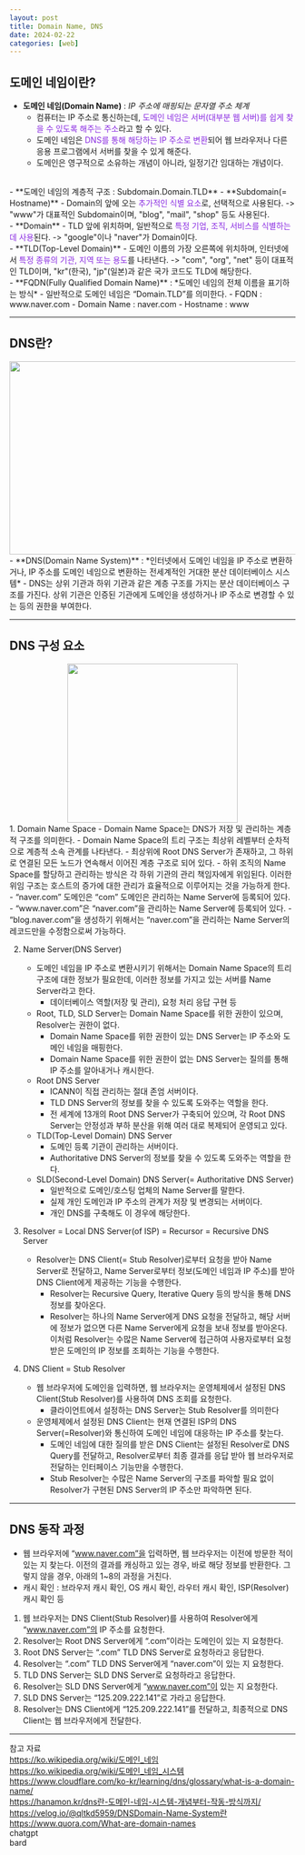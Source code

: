 ```yaml
---
layout: post
title: Domain Name, DNS
date: 2024-02-22
categories: [web]
---
```

## 도메인 네임이란?
- **도메인 네임(Domain Name)** : *IP 주소에 매핑되는 문자열 주소 체계*  
    - 컴퓨터는 IP 주소로 통신하는데, <span style="color:blueviolet">도메인 네임은 서버(대부분 웹 서버)를 쉽게 찾을 수 있도록 해주는 주소</span>라고 할 수 있다. 
    - 도메인 네임은 <span style="color:blueviolet">DNS를 통해 해당하는 IP 주소로 변환</span>되어 웹 브라우저나 다른 응용 프로그램에서 서버를 찾을 수 있게 해준다.
    - 도메인은 영구적으로 소유하는 개념이 아니라, 일정기간 임대하는 개념이다.  
<br>
- **도메인 네임의 계층적 구조 : Subdomain.Domain.TLD**
    - **Subdomain(= Hostname)**
        - Domain의 앞에 오는 <span style="color:blueviolet">추가적인 식별 요소</span>로, 선택적으로 사용된다.  
        -> "www"가 대표적인 Subdomain이며, "blog", "mail", "shop" 등도 사용된다.   
    <br>
    - **Domain**
        - TLD 앞에 위치하며, 일반적으로 <span style="color:blueviolet">특정 기업, 조직, 서비스를 식별하는데 사용</span>된다.  
        -> "google"이나 "naver"가 Domain이다.  
    <br>
    - **TLD(Top-Level Domain)**
        - 도메인 이름의 가장 오른쪽에 위치하며, 인터넷에서 <span style="color:blueviolet">특정 종류의 기관, 지역 또는 용도</span>를 나타낸다.  
        -> "com", "org", "net" 등이 대표적인 TLD이며, "kr"(한국), "jp"(일본)과 같은 국가 코드도 TLD에 해당한다.  
    <br>
- **FQDN(Fully Qualified Domain Name)** : *도메인 네임의 전체 이름을 표기하는 방식*
    - 일반적으로 도메인 네임은 “Domain.TLD”를 의미한다.  
    - FQDN : www.naver.com
    - Domain Name : naver.com
    - Hostname : www  

---
## DNS란?
<center><img src="https://github.com/LeeJae-H/LeeJae-H.github.io/assets/122717063/0890e992-667c-468e-8979-2b5492dfdefc" width="640" height="340"></center>
- **DNS(Domain Name System)** : *인터넷에서 도메인 네임을 IP 주소로 변환하거나, IP 주소를 도메인 네임으로 변환하는 전세계적인 거대한 분산 데이터베이스 시스템*
    - DNS는 상위 기관과 하위 기관과 같은 계층 구조를 가지는 분산 데이터베이스 구조를 가진다. 상위 기관은 인증된 기관에게 도메인을 생성하거나 IP 주소로 변경할 수 있는 등의 권한을 부여한다.  

---
## DNS 구성 요소
<center><img src="https://github.com/LeeJae-H/LeeJae-H.github.io/assets/122717063/6415af66-8d2c-4b10-93c9-86b38f9862a1" width="300" height="280"></center>
1. Domain Name Space
    - Domain Name Space는 DNS가 저장 및 관리하는 계층적 구조를 의미한다.
        - Domain Name Space의 트리 구조는 최상위 레벨부터 순차적으로 계층적 소속 관계를 나타낸다.
        - 최상위에 Root DNS Server가 존재하고, 그 하위로 연결된 모든 노드가 연속해서 이어진 계층 구조로 되어 있다.
    - 하위 조직의 Name Space를 할당하고 관리하는 방식은 각 하위 기관의 관리 책임자에게 위임된다. 이러한 위임 구조는 호스트의 증가에 대한 관리가 효율적으로 이루어지는 것을 가능하게 한다.
        - “naver.com” 도메인은 “com” 도메인은 관리하는 Name Server에 등록되어 있다.
        - “www.naver.com”은 “naver.com”을 관리하는 Name Server에 등록되어 있다.
        - “blog.naver.com”을 생성하기 위해서는 “naver.com”을 관리하는 Name Server의 레코드만을 수정함으로써 가능하다.  

2. Name Server(DNS Server)
    - 도메인 네임을 IP 주소로 변환시키기 위해서는 Domain Name Space의 트리 구조에 대한 정보가 필요한데, 이러한 정보를 가지고 있는 서버를 Name Server라고 한다.
        - 데이터베이스 역할(저장 및 관리), 요청 처리 응답 구현 등
    - Root, TLD, SLD Server는 Domain Name Space를 위한 권한이 있으며, Resolver는 권한이 없다.
        - Domain Name Space를 위한 권한이 있는 DNS Server는 IP 주소와 도메인 네임을 매핑한다.
        - Domain Name Space를 위한 권한이 없는 DNS Server는 질의를 통해 IP 주소를 알아내거나 캐시한다.
    - Root DNS Server
        - ICANN이 직접 관리하는 절대 존엄 서버이다.
        - TLD DNS Server의 정보를 찾을 수 있도록 도와주는 역할을 한다.
        - 전 세계에 13개의 Root DNS Server가 구축되어 있으며, 각 Root DNS Server는 안정성과 부하 분산을 위해 여러 대로 복제되어 운영되고 있다.
    - TLD(Top-Level Domain) DNS Server
        - 도메인 등록 기관이 관리하는 서버이다.
        - Authoritative DNS Server의 정보를 찾을 수 있도록 도와주는 역할을 한다.
    - SLD(Second-Level Domain) DNS Server(= Authoritative DNS Server)
        - 일반적으로 도메인/호스팅 업체의 Name Server를 말한다.
        - 실제 개인 도메인과 IP 주소의 관계가 저장 및 변경되는 서버이다.
        - 개인 DNS를 구축해도 이 경우에 해당한다.  

3. Resolver = Local DNS Server(of ISP) = Recursor = Recursive DNS Server 
    - Resolver는 DNS Client(= Stub Resolver)로부터 요청을 받아 Name Server로 전달하고, Name Server로부터 정보(도메인 네임과 IP 주소)를 받아 DNS Client에게 제공하는 기능을 수행한다.
        - Resolver는 Recursive Query, Iterative Query 등의 방식을 통해 DNS 정보를 찾아온다.
        - Resolver는 하나의 Name Server에게 DNS 요청을 전달하고, 해당 서버에 정보가 없으면 다른 Name Server에게 요청을 보내 정보를 받아온다. 이처럼 Resolver는 수많은 Name Server에 접근하여 사용자로부터 요청 받은 도메인의 IP 정보를 조회하는 기능을 수행한다.  

4. DNS Client = Stub Resolver
    - 웹 브라우저에 도메인을 입력하면, 웹 브라우저는 운영체제에서 설정된 DNS Client(Stub Resolver)를 사용하여 DNS 조회를 요청한다.
        - 클라이언트에서 설정하는 DNS Server는 Stub Resolver를 의미한다
    - 운영체제에서 설정된 DNS Client는 현재 연결된 ISP의 DNS Server(=Resolver)와 통신하여 도메인 네임에 대응하는 IP 주소를 찾는다.
        - 도메인 네임에 대한 질의를 받은 DNS Client는 설정된 Resolver로 DNS Query를 전달하고, Resolver로부터 최종 결과를 응답 받아 웹 브라우저로 전달하는 인터페이스 기능만을 수행한다.
        - Stub Resolver는 수많은 Name Server의 구조를 파악할 필요 없이 Resolver가 구현된 DNS Server의 IP 주소만 파악하면 된다.  

---
## DNS 동작 과정
- 웹 브라우저에 “www.naver.com”을 입력하면, 웹 브라우저는 이전에 방문한 적이 있는 지 찾는다. 이전의 결과를 캐싱하고 있는 경우, 바로 해당 정보를 반환한다. 그렇지 않을 경우, 아래의 1~8의 과정을 거친다.  
- 캐시 확인 : 브라우저 캐시 확인, OS 캐시 확인, 라우터 캐시 확인, ISP(Resolver) 캐시 확인 등  
1. 웹 브라우저는 DNS Client(Stub Resolver)를 사용하여 Resolver에게 “www.naver.com”의 IP 주소를 요청한다.
2. Resolver는 Root DNS Server에게 “.com”이라는 도메인이 있는 지 요청한다.
3. Root DNS Server는 “.com” TLD DNS Server로 요청하라고 응답한다.
4. Resolver는 “.com” TLD DNS Server에게 “naver.com”이 있는 지 요청한다.
5. TLD DNS Server는 SLD DNS Server로 요청하라고 응답한다.
6. Resolver는 SLD DNS Server에게 “www.naver.com”이 있는 지 요청한다.
7. SLD DNS Server는 “125.209.222.141”로 가라고 응답한다.
8. Resolver는 DNS Client에게 “125.209.222.141”를 전달하고, 최종적으로 DNS Client는 웹 브라우저에게 전달한다.



---
참고 자료  
https://ko.wikipedia.org/wiki/도메인_네임   
https://ko.wikipedia.org/wiki/도메인_네임_시스템  
https://www.cloudflare.com/ko-kr/learning/dns/glossary/what-is-a-domain-name/  
https://hanamon.kr/dns란-도메인-네임-시스템-개념부터-작동-방식까지/  
https://velog.io/@qltkd5959/DNSDomain-Name-System란   
https://www.quora.com/What-are-domain-names  
chatgpt  
bard